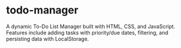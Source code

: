 # todo-manager
A dynamic To-Do List Manager built with HTML, CSS, and JavaScript. Features include adding tasks with priority/due dates, filtering, and persisting data with LocalStorage.
